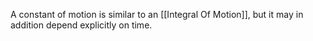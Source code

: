 A constant of motion is similar to an [[Integral Of Motion]], but it may in addition depend explicitly on time. 